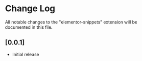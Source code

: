 # Change Log

All notable changes to the "elementor-snippets" extension will be documented in this file.

## [0.0.1]

- Initial release